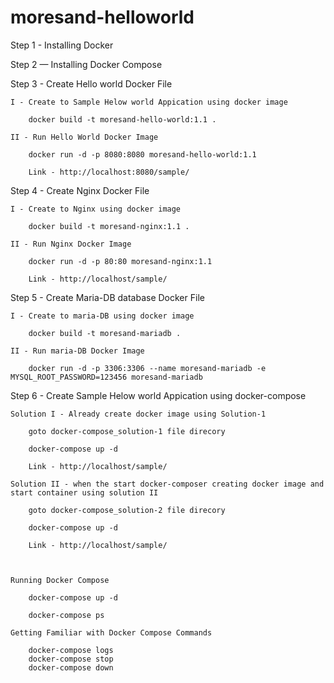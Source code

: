 # moresand-helloworld

Step 1 - Installing Docker

Step 2 — Installing Docker Compose

Step 3 - Create Hello world Docker File

	I - Create to Sample Helow world Appication using docker image
	
		docker build -t moresand-hello-world:1.1 .

	II - Run Hello World Docker Image

		docker run -d -p 8080:8080 moresand-hello-world:1.1

		Link - http://localhost:8080/sample/

Step 4 - Create Nginx Docker File

	I - Create to Nginx using docker image
	
		docker build -t moresand-nginx:1.1 .

	II - Run Nginx Docker Image

		docker run -d -p 80:80 moresand-nginx:1.1

		Link - http://localhost/sample/

Step 5 - Create Maria-DB database Docker File

	I - Create to maria-DB using docker image

		docker build -t moresand-mariadb .

	II - Run maria-DB Docker Image
	
		docker run -d -p 3306:3306 --name moresand-mariadb -e MYSQL_ROOT_PASSWORD=123456 moresand-mariadb

Step 6 - Create Sample Helow world Appication using docker-compose 

	Solution I - Already create docker image using Solution-1

		goto docker-compose_solution-1 file direcory

		docker-compose up -d

		Link - http://localhost/sample/

	Solution II - when the start docker-composer creating docker image and start container using solution II

		goto docker-compose_solution-2 file direcory

		docker-compose up -d

		Link - http://localhost/sample/

	

	Running Docker Compose

		docker-compose up -d

		docker-compose ps	

	Getting Familiar with Docker Compose Commands

		docker-compose logs
		docker-compose stop
		docker-compose down
